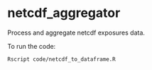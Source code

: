 # netcdf_aggregator
Process and aggregate netcdf exposures data. 

To run the code: 

```
Rscript code/netcdf_to_dataframe.R
```